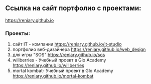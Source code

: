 ## Ссылка на сайт портфолио с проектами:
https://reniary.github.io

### Проекты:

1. сайт IT - компании
https://reniary.github.io/it-studio
2. портфолио веб-дизайнера
https://reniary.github.io/web_design
3. для игры "SOS"
https://reniary.github.io/sos
4. willberries - Учебный проект в Glo Academy
https://reniary.github.io/willberries
5. mortal kombat- Учебный проект в Glo Academy
https://reniary.github.io/mortal-kombat
